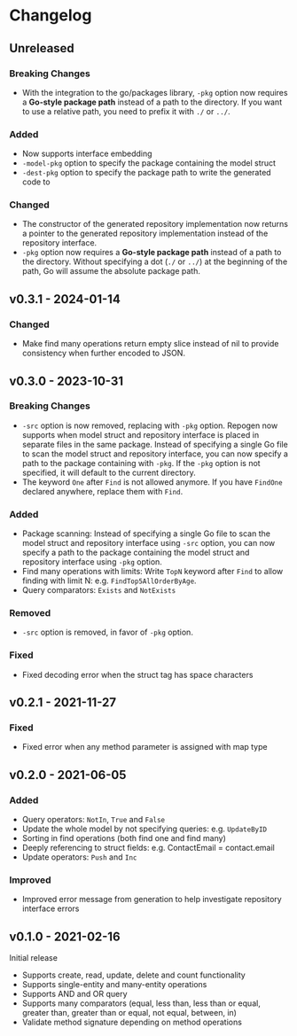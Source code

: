 # Changelog

## Unreleased

### Breaking Changes

- With the integration to the go/packages library, `-pkg` option now requires a **Go-style package path** instead of a path to the directory. If you want to use a relative path, you need to prefix it with `./` or `../`.

### Added

- Now supports interface embedding
- `-model-pkg` option to specify the package containing the model struct
- `-dest-pkg` option to specify the package path to write the generated code to

### Changed

- The constructor of the generated repository implementation now returns a pointer to the generated repository implementation instead of the repository interface.
- `-pkg` option now requires a **Go-style package path** instead of a path to the directory. Without specifying a dot (`./` or `../`) at the beginning of the path, Go will assume the absolute package path.

## v0.3.1 - 2024-01-14

### Changed

- Make find many operations return empty slice instead of nil to provide consistency when further encoded to JSON.

## v0.3.0 - 2023-10-31

### Breaking Changes

- `-src` option is now removed, replacing with `-pkg` option. Repogen now supports when model struct and repository interface is placed in separate files in the same package. Instead of specifying a single Go file to scan the model struct and repository interface, you can now specify a path to the package containing  with `-pkg`. If the `-pkg` option is not specified, it will default to the current directory.
- The keyword `One` after `Find` is not allowed anymore. If you have `FindOne` declared anywhere, replace them with `Find`.

### Added

- Package scanning: Instead of specifying a single Go file to scan the model struct and repository interface using `-src` option, you can now specify a path to the package containing the model struct and repository interface using `-pkg` option.
- Find many operations with limits: Write `TopN` keyword after `Find` to allow finding with limit N: e.g. `FindTop5AllOrderByAge`.
- Query comparators: `Exists` and `NotExists`

### Removed

- `-src` option is removed, in favor of `-pkg` option.

### Fixed

- Fixed decoding error when the struct tag has space characters

## v0.2.1 - 2021-11-27

### Fixed

- Fixed error when any method parameter is assigned with map type

## v0.2.0 - 2021-06-05

### Added

- Query operators: `NotIn`, `True` and `False`
- Update the whole model by not specifying queries: e.g. `UpdateByID`
- Sorting in find operations (both find one and find many)
- Deeply referencing to struct fields: e.g. ContactEmail = contact.email
- Update operators: `Push` and `Inc`

### Improved

- Improved error message from generation to help investigate repository interface errors

## v0.1.0 - 2021-02-16

Initial release

- Supports create, read, update, delete and count functionality
- Supports single-entity and many-entity operations
- Supports AND and OR query
- Supports many comparators (equal, less than, less than or equal, greater than, greater than or equal, not equal, between, in)
- Validate method signature depending on method operations
